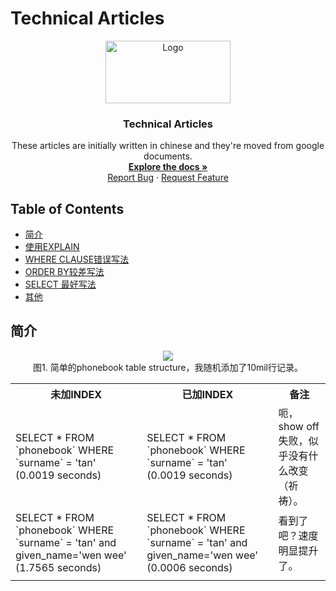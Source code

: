 # Technical Articles
<p align="center">
  <a href="https://github.com/madxradicle/madxframework2.0">
    <img src="https://www.randomsystem.net/media/images/github/MR_logo.png" alt="Logo" width="200px" height="100px">
  </a>
  <h3 align="center">Technical Articles</h3>
  <p align="center">
   These articles are initially written in chinese and they're moved from google documents.
    <br />
    <a href="https://github.com/madxradicle/articles"><strong>Explore the docs »</strong></a>
    <br />
    <a href="https://github.com/madxradicle/articles/issues">Report Bug</a>
    ·
    <a href="https://github.com/madxradicle/articles/issues">Request Feature</a>
  </p>
</p>

<!-- TABLE OF CONTENTS -->
## Table of Contents
* [简介](#简介)
* [使用EXPLAIN](#使用EXPLAIN)
* [WHERE CLAUSE错误写法](#WHERE-CLAUSE错误写法)
* [ORDER BY较差写法 ](#ORDER-BY较差写法)
* [SELECT 最好写法](#SELECT-最好写法)
* [其他](#其他)

## 简介
<p align="center">
    <img src="https://github.madxradicle.com/mysql_index/figure1.png"/><br/>
    图1. 简单的phonebook table structure，我随机添加了10mil行记录。
</p>    

<table>
  <tr><th>未加INDEX</th><th>已加INDEX</th><th>备注</th></tr>
  <tr>
    <td>SELECT * FROM `phonebook` WHERE `surname` = 'tan' (0.0019 seconds)</td>
    <td>SELECT * FROM `phonebook` WHERE `surname` = 'tan' (0.0019 seconds)</td>
    <td>呃，show off失败，似乎没有什么改变（祈祷）。</td>
  </tr>
  <tr><td>SELECT * FROM `phonebook` WHERE `surname` = 'tan' and given_name='wen wee' (1.7565 seconds)</td>
    <td>
SELECT * FROM `phonebook` WHERE `surname` = 'tan' and given_name='wen wee' (0.0006 seconds)
</td><td>看到了吧？速度明显提升了。</td></tr>
  <tr><td></td><td></td><td></td></tr>
  
  
  
</table>
